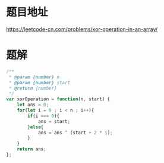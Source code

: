 # 题目地址
https://leetcode-cn.com/problems/xor-operation-in-an-array/

# 题解
```js
/**
 * @param {number} n
 * @param {number} start
 * @return {number}
 */
var xorOperation = function(n, start) {
    let ans = 0;
    for(let i = 0 ; i < n ; i++){
        if(i === 0){
            ans = start;
        }else{
            ans = ans ^ (start + 2 * i);
        }
    }
    return ans;
};
```